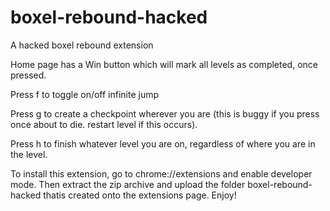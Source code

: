 # boxel-rebound-hacked
A hacked boxel rebound extension

Home page has a Win button which will mark all levels as completed, once pressed.

Press f to toggle on/off infinite jump

Press g to create a checkpoint wherever you are (this is buggy if you press once about to die. restart level if this occurs).

Press h to finish whatever level you are on, regardless of where you are in the level.

To install this extension, go to chrome://extensions and enable developer mode. Then extract the zip archive and upload the folder boxel-rebound-hacked thatis created onto the extensions page. Enjoy!
